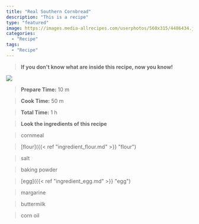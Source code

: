 ```yaml
---
title: "Real Southern Cornbread"
description: "This is a recipe"
type: "featured"
image: https://images.media-allrecipes.com/userphotos/560x315/4486434.jpg
categories: 
  - "Recipe"
tags: 
  - "Recipe"
---
```



>**If you don't know what are inside this recipe, now you know!**

![](../images/Recipes-Banner.jpg)
> **Prepare Time:** 10 m


> **Cook Time:** 50 m


> **Total Time:** 1 h

> **Look the ingredients of this recipe**

> cornmeal

> [flour]({{< ref "ingredient_flour.md" >}} "flour")

> salt

> baking powder

> [egg]({{< ref "ingredient_egg.md" >}} "egg")

> margarine

> buttermilk

> corn oil

